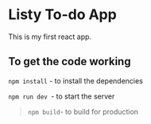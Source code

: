 # Listy To-do App

This is my first react app. 

## To get the code working  

``` npm install ``` - to install the dependencies   

```npm run dev ```- to start the server  

> ``` npm build ```- to build for production   
